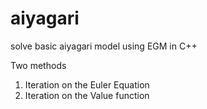 # aiyagari
solve basic aiyagari model using EGM in C++

Two methods
1. Iteration on the Euler Equation
2. Iteration on the Value function
